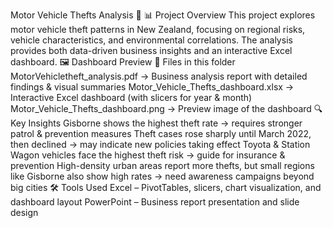 Motor Vehicle Thefts Analysis 🚗
📊 Project Overview
This project explores motor vehicle theft patterns in New Zealand, focusing on regional risks, vehicle characteristics, and environmental correlations.
The analysis provides both data-driven business insights and an interactive Excel dashboard.
🖼️ Dashboard Preview
📂 Files in this folder
MotorVehicletheft_analysis.pdf → Business analysis report with detailed findings & visual summaries
Motor_Vehicle_Thefts_dashboard.xlsx → Interactive Excel dashboard (with slicers for year & month)
Motor_Vehicle_Thefts_dashboard.png → Preview image of the dashboard
🔍 Key Insights
Gisborne shows the highest theft rate → requires stronger patrol & prevention measures
Theft cases rose sharply until March 2022, then declined → may indicate new policies taking effect
Toyota & Station Wagon vehicles face the highest theft risk → guide for insurance & prevention
High-density urban areas report more thefts, but small regions like Gisborne also show high rates → need awareness campaigns beyond big cities
🛠 Tools Used
Excel – PivotTables, slicers, chart visualization, and dashboard layout
PowerPoint – Business report presentation and slide design
